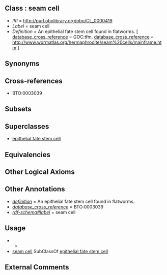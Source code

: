 
## Class : seam cell

 * *IRI* = http://purl.obolibrary.org/obo/CL_0000419
 * *Label* = seam cell
 * *Definition* = An epithelial fate stem cell found in flatworms. [ [database_cross_reference](../../ef/oboInOwl#hasDbXref.md) = GOC:tfm, [database_cross_reference](../../ef/oboInOwl#hasDbXref.md) = http://www.wormatlas.org/hermaphrodite/seam%20cells/mainframe.htm ]

## Synonyms


## Cross-references

 * BTO:0003039

## Subsets


## Superclasses

 * [epithelial fate stem cell](../../CL/36/CL_0000036.md)

## Equivalencies


## Other Logical Axioms


## Other Annotations

 * *[definition](../../IAO/15/IAO_0000115.md)* = An epithelial fate stem cell found in flatworms.
 * *[database_cross_reference](../../ef/oboInOwl#hasDbXref.md)* = BTO:0003039
 * *[rdf-schema#label](../../el/rdf-schema#label.md)* = seam cell

## Usage

 * -
 * [seam cell](../../CL/19/CL_0000419.md) SubClassOf [epithelial fate stem cell](../../CL/36/CL_0000036.md)

## External Comments

